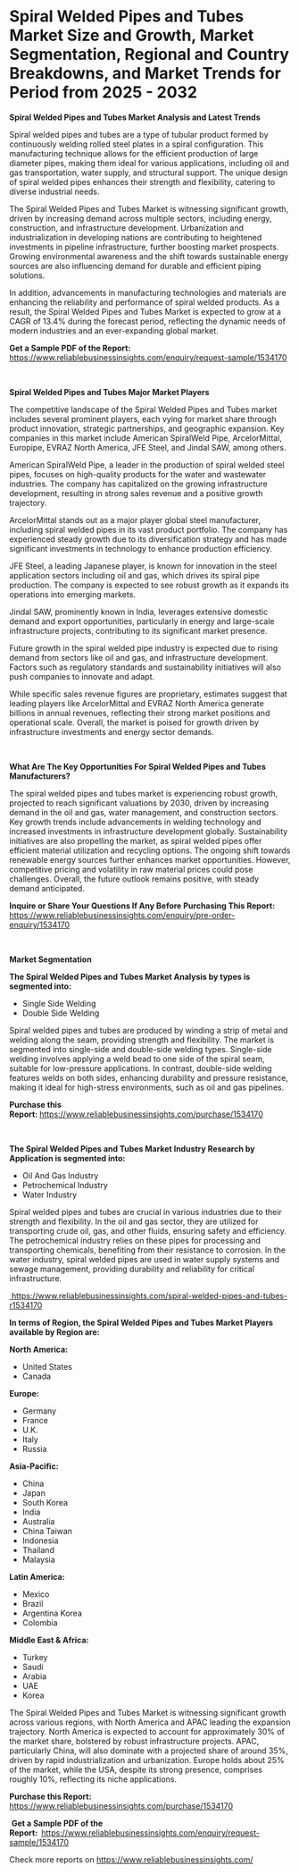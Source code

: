<p><h1>Spiral Welded Pipes and Tubes Market Size and Growth, Market Segmentation, Regional and Country Breakdowns, and Market Trends for Period from 2025 -  2032</h1></p><p><strong>Spiral Welded Pipes and Tubes Market Analysis and Latest Trends</strong></p>
<p><p>Spiral welded pipes and tubes are a type of tubular product formed by continuously welding rolled steel plates in a spiral configuration. This manufacturing technique allows for the efficient production of large diameter pipes, making them ideal for various applications, including oil and gas transportation, water supply, and structural support. The unique design of spiral welded pipes enhances their strength and flexibility, catering to diverse industrial needs.</p><p>The Spiral Welded Pipes and Tubes Market is witnessing significant growth, driven by increasing demand across multiple sectors, including energy, construction, and infrastructure development. Urbanization and industrialization in developing nations are contributing to heightened investments in pipeline infrastructure, further boosting market prospects. Growing environmental awareness and the shift towards sustainable energy sources are also influencing demand for durable and efficient piping solutions.</p><p>In addition, advancements in manufacturing technologies and materials are enhancing the reliability and performance of spiral welded products. As a result, the Spiral Welded Pipes and Tubes Market is expected to grow at a CAGR of 13.4% during the forecast period, reflecting the dynamic needs of modern industries and an ever-expanding global market.</p></p>
<p><strong>Get a Sample PDF of the Report:&nbsp;</strong> <a href="https://www.reliablebusinessinsights.com/enquiry/request-sample/1534170?utm_campaign=2246&utm_medium=2&utm_source=Github&utm_content=ia&utm_term=27022025&utm_id=spiral-welded-pipes-and-tubes">https://www.reliablebusinessinsights.com/enquiry/request-sample/1534170</a></p>
<p>&nbsp;</p>
<p><strong>Spiral Welded Pipes and Tubes Major Market Players</strong></p>
<p><p>The competitive landscape of the Spiral Welded Pipes and Tubes market includes several prominent players, each vying for market share through product innovation, strategic partnerships, and geographic expansion. Key companies in this market include American SpiralWeld Pipe, ArcelorMittal, Europipe, EVRAZ North America, JFE Steel, and Jindal SAW, among others.</p><p>American SpiralWeld Pipe, a leader in the production of spiral welded steel pipes, focuses on high-quality products for the water and wastewater industries. The company has capitalized on the growing infrastructure development, resulting in strong sales revenue and a positive growth trajectory.</p><p>ArcelorMittal stands out as a major player global steel manufacturer, including spiral welded pipes in its vast product portfolio. The company has experienced steady growth due to its diversification strategy and has made significant investments in technology to enhance production efficiency. </p><p>JFE Steel, a leading Japanese player, is known for innovation in the steel application sectors including oil and gas, which drives its spiral pipe production. The company is expected to see robust growth as it expands its operations into emerging markets.</p><p>Jindal SAW, prominently known in India, leverages extensive domestic demand and export opportunities, particularly in energy and large-scale infrastructure projects, contributing to its significant market presence.</p><p>Future growth in the spiral welded pipe industry is expected due to rising demand from sectors like oil and gas, and infrastructure development. Factors such as regulatory standards and sustainability initiatives will also push companies to innovate and adapt.</p><p>While specific sales revenue figures are proprietary, estimates suggest that leading players like ArcelorMittal and EVRAZ North America generate billions in annual revenues, reflecting their strong market positions and operational scale. Overall, the market is poised for growth driven by infrastructure investments and energy sector demands.</p></p>
<p>&nbsp;</p>
<p><strong>What Are The Key Opportunities For Spiral Welded Pipes and Tubes Manufacturers?</strong></p>
<p><p>The spiral welded pipes and tubes market is experiencing robust growth, projected to reach significant valuations by 2030, driven by increasing demand in the oil and gas, water management, and construction sectors. Key growth trends include advancements in welding technology and increased investments in infrastructure development globally. Sustainability initiatives are also propelling the market, as spiral welded pipes offer efficient material utilization and recycling options. The ongoing shift towards renewable energy sources further enhances market opportunities. However, competitive pricing and volatility in raw material prices could pose challenges. Overall, the future outlook remains positive, with steady demand anticipated.</p></p>
<p><strong>Inquire or Share Your Questions If Any Before Purchasing This Report:</strong> <a href="https://www.reliablebusinessinsights.com/enquiry/pre-order-enquiry/1534170?utm_campaign=2246&utm_medium=2&utm_source=Github&utm_content=ia&utm_term=27022025&utm_id=spiral-welded-pipes-and-tubes">https://www.reliablebusinessinsights.com/enquiry/pre-order-enquiry/1534170</a></p>
<p>&nbsp;</p>
<p><strong>Market Segmentation</strong></p>
<p><strong>The Spiral Welded Pipes and Tubes Market Analysis by types is segmented into:</strong></p>
<p><ul><li>Single Side Welding</li><li>Double Side Welding</li></ul></p>
<p><p>Spiral welded pipes and tubes are produced by winding a strip of metal and welding along the seam, providing strength and flexibility. The market is segmented into single-side and double-side welding types. Single-side welding involves applying a weld bead to one side of the spiral seam, suitable for low-pressure applications. In contrast, double-side welding features welds on both sides, enhancing durability and pressure resistance, making it ideal for high-stress environments, such as oil and gas pipelines.</p></p>
<p><strong>Purchase this Report:&nbsp;</strong><a href="https://www.reliablebusinessinsights.com/purchase/1534170?utm_campaign=2246&utm_medium=2&utm_source=Github&utm_content=ia&utm_term=27022025&utm_id=spiral-welded-pipes-and-tubes">https://www.reliablebusinessinsights.com/purchase/1534170</a></p>
<p>&nbsp;</p>
<p><strong>The Spiral Welded Pipes and Tubes Market Industry Research by Application is segmented into:</strong></p>
<p><ul><li>Oil And Gas Industry</li><li>Petrochemical Industry</li><li>Water Industry</li></ul></p>
<p><p>Spiral welded pipes and tubes are crucial in various industries due to their strength and flexibility. In the oil and gas sector, they are utilized for transporting crude oil, gas, and other fluids, ensuring safety and efficiency. The petrochemical industry relies on these pipes for processing and transporting chemicals, benefiting from their resistance to corrosion. In the water industry, spiral welded pipes are used in water supply systems and sewage management, providing durability and reliability for critical infrastructure.</p></p>
<p><a href="https://www.reliablebusinessinsights.com/spiral-welded-pipes-and-tubes-r1534170?utm_campaign=2246&utm_medium=2&utm_source=Github&utm_content=ia&utm_term=27022025&utm_id=spiral-welded-pipes-and-tubes">&nbsp;https://www.reliablebusinessinsights.com/spiral-welded-pipes-and-tubes-r1534170</a></p>
<p><strong>In terms of Region, the Spiral Welded Pipes and Tubes Market Players available by Region are:</strong></p>
<p>
    <p> <strong> North America: </strong>
        <ul>
            <li>United States</li>
            <li>Canada</li>
        </ul>
        </p> 
    <p> <strong> Europe: </strong>
        <ul>
            <li>Germany</li>
            <li>France</li>
            <li>U.K.</li>
            <li>Italy</li>
            <li>Russia</li>
        </ul>
        </p> 
    <p> <strong> Asia-Pacific: </strong>
        <ul>
            <li>China</li>
            <li>Japan</li>
            <li>South Korea</li>
            <li>India</li>
            <li>Australia</li>
            <li>China Taiwan</li>
            <li>Indonesia</li>
            <li>Thailand</li>
            <li>Malaysia</li>
        </ul>
        </p> 
    <p> <strong> Latin America: </strong>
        <ul>
            <li>Mexico</li>
            <li>Brazil</li>
            <li>Argentina Korea</li>
            <li>Colombia</li>
        </ul>
        </p> 
    <p> <strong> Middle East & Africa: </strong>
        <ul>
            <li>Turkey</li>
            <li>Saudi</li>
            <li>Arabia</li>
            <li>UAE</li>
            <li>Korea</li>
        </ul>
    </p>
    </p>
<p><p>The Spiral Welded Pipes and Tubes Market is witnessing significant growth across various regions, with North America and APAC leading the expansion trajectory. North America is expected to account for approximately 30% of the market share, bolstered by robust infrastructure projects. APAC, particularly China, will also dominate with a projected share of around 35%, driven by rapid industrialization and urbanization. Europe holds about 25% of the market, while the USA, despite its strong presence, comprises roughly 10%, reflecting its niche applications.</p></p>
<p><strong>Purchase this Report: </strong><a href="https://www.reliablebusinessinsights.com/purchase/1534170?utm_campaign=2246&utm_medium=2&utm_source=Github&utm_content=ia&utm_term=27022025&utm_id=spiral-welded-pipes-and-tubes">https://www.reliablebusinessinsights.com/purchase/1534170</a></p>
<p>&nbsp;<strong>Get a Sample PDF of the Report:&nbsp;&nbsp;</strong><a href="https://www.reliablebusinessinsights.com/enquiry/request-sample/1534170?utm_campaign=2246&utm_medium=2&utm_source=Github&utm_content=ia&utm_term=27022025&utm_id=spiral-welded-pipes-and-tubes">https://www.reliablebusinessinsights.com/enquiry/request-sample/1534170</a></p>
<p><strong></strong></p>
<p>Check more reports on <a href="https://www.reliablebusinessinsights.com/?utm_campaign=2246&utm_medium=2&utm_source=Github&utm_content=ia&utm_term=27022025&utm_id=spiral-welded-pipes-and-tubes">https://www.reliablebusinessinsights.com/</a></p>